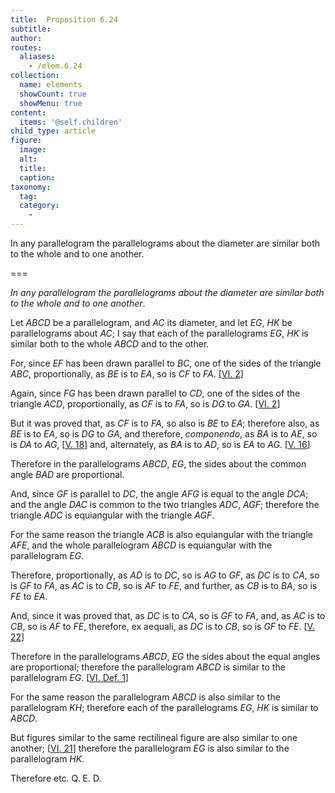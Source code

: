 ```yaml
---
title:  Proposition 6.24
subtitle: 
author:
routes:
  aliases:
    - /elem.6.24
collection:
  name: elements
  showCount: true
  showMenu: true
content:
  items: '@self.children'
child_type: article
figure:
  image:
  alt:
  title:
  caption:
taxonomy:
  tag:
  category:
    - 
---
```


<p><emph>In any parallelogram the parallelograms about the diameter are similar both to the whole and to one another</emph>. </p>

===

<p><em>In any parallelogram the parallelograms about the diameter are similar both to the whole and to one another</em>. </p>

<p>Let <em>ABCD</em> be a parallelogram, and <em>AC</em> its diameter, and let <em>EG</em>, <em>HK</em> be parallelograms about <em>AC</em>; I say that each of the parallelograms <em>EG</em>, <em>HK</em> is similar both to the whole <em>ABCD</em> and to the other. 
      </p>

<p>For, since <em>EF</em> has been drawn parallel to <em>BC</em>, one of the sides of the triangle <em>ABC</em>, <span class="center">proportionally, as <em>BE</em> is to <em>EA</em>, so is <em>CF</em> to <em>FA</em>. [<a href="/elem.6.2">VI. 2</a>]</span>
      </p>

<p>Again, since <em>FG</em> has been drawn parallel to <em>CD</em>, one of the sides of the triangle <em>ACD</em>, <span class="center">proportionally, as <em>CF</em> is to <em>FA</em>, so is <em>DG</em> to <em>GA</em>. [<a href="/elem.6.2">VI. 2</a>]</span>
      </p>

<p>But it was proved that, <span class="center">as <em>CF</em> is to <em>FA</em>, so also is <em>BE</em> to <em>EA</em>; therefore also, as <em>BE</em> is to <em>EA</em>, so is <em>DG</em> to <em>GA</em>,</span> and therefore, <em>componendo</em>, <span class="center">as <em>BA</em> is to <em>AE</em>, so is <em>DA</em> to <em>AG</em>, [<a href="/elem.5.18">V. 18</a>]</span> and, alternately, <span class="center">as <em>BA</em> is to <em>AD</em>, so is <em>EA</em> to <em>AG</em>. [<a href="/elem.5.16">V. 16</a>]</span>
      </p>

<p>Therefore in the parallelograms <em>ABCD</em>, <em>EG</em>, the sides about the common angle <em>BAD</em> are proportional. </p>

<p>And, since <em>GF</em> is parallel to <em>DC</em>, <pb n="252"/><span class="center">the angle <em>AFG</em> is equal to the angle <em>DCA</em>;</span> and the angle <em>DAC</em> is common to the two triangles <em>ADC</em>, <em>AGF</em>; <span class="center">therefore the triangle <em>ADC</em> is equiangular with the triangle <em>AGF</em>.</span>
      </p>

<p>For the same reason <span class="center">the triangle <em>ACB</em> is also equiangular with the triangle <em>AFE</em>,</span> and the whole parallelogram <em>ABCD</em> is equiangular with the parallelogram <em>EG</em>. </p>

<p>Therefore, proportionally, <span class="center">as <em>AD</em> is to <em>DC</em>, so is <em>AG</em> to <em>GF</em>, as <em>DC</em> is to <em>CA</em>, so is <em>GF</em> to <em>FA</em>, as <em>AC</em> is to <em>CB</em>, so is <em>AF</em> to <em>FE</em>,</span> and further, as <em>CB</em> is to <em>BA</em>, so is <em>FE</em> to <em>EA</em>. </p>

<p>And, since it was proved that, <span class="center">as <em>DC</em> is to <em>CA</em>, so is <em>GF</em> to <em>FA</em>,</span> and, as <em>AC</em> is to <em>CB</em>, so is <em>AF</em> to <em>FE</em>, therefore, <foreign lang="la">ex aequali</foreign>, as <em>DC</em> is to <em>CB</em>, so is <em>GF</em> to <em>FE</em>. [<a href="/elem.5.22">V. 22</a>] </p>

<p>Therefore in the parallelograms <em>ABCD</em>, <em>EG</em> the sides about the equal angles are proportional; therefore the parallelogram <em>ABCD</em> is similar to the parallelogram <em>EG</em>. [<a href="/elem.6.def.1">VI. Def. 1</a>] </p>

<p>For the same reason the parallelogram <em>ABCD</em> is also similar to the parallelogram <em>KH</em>; therefore each of the parallelograms <em>EG</em>, <em>HK</em> is similar to <em>ABCD</em>. </p>

<p>But figures similar to the same rectilineal figure are also similar to one another; [<a href="/elem.6.21">VI. 21</a>] therefore the parallelogram <em>EG</em> is also similar to the parallelogram <em>HK</em>. </p>

<p>Therefore etc. Q. E. D.</p>
